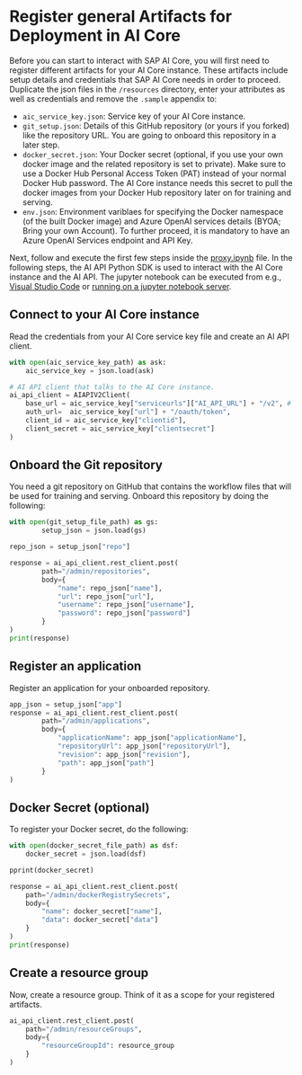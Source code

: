 # Register general Artifacts for Deployment in AI Core

Before you can start to interact with SAP AI Core, you will first need to register different
artifacts for your AI Core instance. These artifacts include setup details and credentials
that SAP AI Core needs in order to proceed. Duplicate the json files in the `/resources` directory, enter your attributes as well as credentials and remove the `.sample` appendix to:

- `aic_service_key.json`: Service key of your AI Core instance.
- `git_setup.json`: Details of this GitHub repository (or yours if you forked) like the repository URL. You are
  going to onboard this repository in a later step.
- `docker_secret.json`: Your Docker secret (optional, if you use your own docker image and the related repository is set to private). Make sure to use a Docker Hub Personal Access Token
  (PAT) instead of your normal Docker Hub password. The AI Core instance needs this secret
  to pull the docker images from your Docker Hub repository later on for training and serving.
- `env.json`: Environment variblaes for specifying the Docker namespace (of the built Docker image) and Azure OpenAI services details (BYOA; Bring your own Account). To further proceed, it is mandatory to have an Azure OpenAI Services endpoint and API Key.

Next, follow and execute the first few steps inside the [proxy.ipynb](../../01-ai-core-azure-openai-proxy/proxy.ipynb) file. In the
following steps, the AI API Python SDK is used to interact with the AI Core instance and
the AI API. The jupyter notebook can be executed from e.g., [Visual Studio Code](https://code.visualstudio.com/docs/datascience/jupyter-notebooks) or [running on a jupyter notebook server](https://jupyter-notebook.readthedocs.io/en/stable/public_server.html).

## Connect to your AI Core instance

Read the credentials from your AI Core service key file and create an AI API
client.

```python
with open(aic_service_key_path) as ask:
    aic_service_key = json.load(ask)

# AI API client that talks to the AI Core instance.
ai_api_client = AIAPIV2Client(
    base_url = aic_service_key["serviceurls"]["AI_API_URL"] + "/v2", # The present AI API version is 2
    auth_url=  aic_service_key["url"] + "/oauth/token",
    client_id = aic_service_key["clientid"],
    client_secret = aic_service_key["clientsecret"]
)
```

## Onboard the Git repository

You need a git repository on GitHub that contains the workflow files that will be used for
training and serving. Onboard this repository by doing the following:

```python
with open(git_setup_file_path) as gs:
		setup_json = json.load(gs)

repo_json = setup_json["repo"]

response = ai_api_client.rest_client.post(
		path="/admin/repositories",
		body={
            "name": repo_json["name"],
            "url": repo_json["url"],
            "username": repo_json["username"],
            "password": repo_json["password"]
		}
)
print(response)
```

## Register an application

Register an application for your onboarded repository.

```python
app_json = setup_json["app"]
response = ai_api_client.rest_client.post(
		path="/admin/applications",
		body={
            "applicationName": app_json["applicationName"],
            "repositoryUrl": app_json["repositoryUrl"],
            "revision": app_json["revision"],
            "path": app_json["path"]
		}
)
```

## Docker Secret (optional)

To register your Docker secret, do the following:

```python
with open(docker_secret_file_path) as dsf:
    docker_secret = json.load(dsf)

pprint(docker_secret)

response = ai_api_client.rest_client.post(
    path="/admin/dockerRegistrySecrets",
    body={
        "name": docker_secret["name"],
        "data": docker_secret["data"]
    }
)
print(response)
```

## Create a resource group

Now, create a resource group. Think of it as a scope for your registered artifacts.

```python
ai_api_client.rest_client.post(
    path="/admin/resourceGroups",
    body={
        "resourceGroupId": resource_group
    }
)
```
